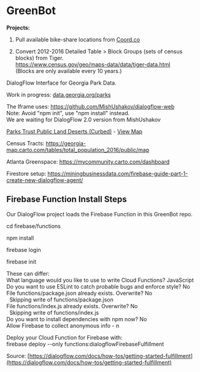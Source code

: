 # GreenBot

<b>Projects:</b>

1. Pull available bike-share locations from [Coord.co](https://Coord.co)

2. Convert 2012-2016 Detailed Table > Block Groups (sets of census blocks) from Tiger.<br>
https://www.census.gov/geo/maps-data/data/tiger-data.html<br>
(Blocks are only available every 10 years.)

DialogFlow Interface for Georgia Park Data. 

Work in progress: [data.georgia.org/parks](https://data.georgia.org/parks)

The Iframe uses: https://github.com/MishUshakov/dialogflow-web<br>
Note: Avoid "npm init", use "npm install" instead.<br>
We are waiting for DialogFlow 2.0 version from MishUshakov

[Parks Trust Public Land Deserts (Curbed)](https://atlanta.curbed.com/2018/5/1/17307034/atlanta-parks-trust-public-land-deserts) - [View Map](https://parkserve.tpl.org/mapping/index.html?CityID=1304000)

Census Tracts: https://georgia-map.carto.com/tables/total_population_2016/public/map



Atlanta Greenspace: https://mycommunity.carto.com/dashboard

Firestore setup:  https://miningbusinessdata.com/firebase-guide-part-1-create-new-dialogflow-agent/

<!--
US Census Data - Google BigQuery: https://cloud.google.com/bigquery/public-data/us-census
-->



## Firebase Function Install Steps

Our DialogFlow project loads the Firebase Function in this GreenBot repo.

cd firebase/functions

npm install

firebase login

firebase init

These can differ:<br>
What language would you like to use to write Cloud Functions? JavaScript<br>
Do you want to use ESLint to catch probable bugs and enforce style? No<br>
File functions/package.json already exists. Overwrite? No<br>
&nbsp; Skipping write of functions/package.json<br>
File functions/index.js already exists. Overwrite? No<br>
&nbsp; Skipping write of functions/index.js<br>
Do you want to install dependencies with npm now? No<br>
Allow Firebase to collect anonymous info - n

Deploy your Cloud Function for Firebase with:<br>
 firebase deploy --only functions:dialogflowFirebaseFulfillment

Source: [https://dialogflow.com/docs/how-tos/getting-started-fulfillment](https://dialogflow.com/docs/how-tos/getting-started-fulfillment)
